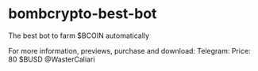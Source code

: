 # bombcrypto-best-bot
The best bot to farm $BCOIN automatically

For more information, previews, purchase and download: Telegram:
Price: 80 $BUSD
@WasterCaliari
